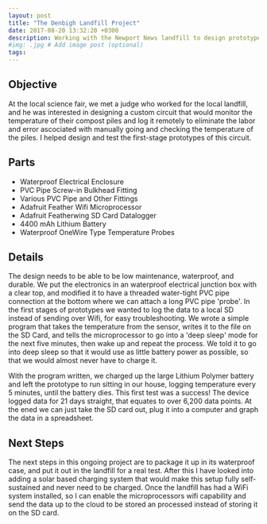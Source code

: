 ```yaml
---
layout: post
title: "The Denbigh Landfill Project"
date: 2017-08-20 13:32:20 +0300
description: Working with the Newport News landfill to design prototype a remote monitoring system for the temperature of the compost piles. # Add post description (optional)
#img: .jpg # Add image post (optional)
tags:
---
```


## Objective
At the local science fair, we met a judge who worked for the local landfill, and he was interested in designing a custom circuit that would monitor the temperature of their compost piles and log it remotely to eliminate the labor and error ascociated with manually going and checking the temperature of the piles. I helped design and test the first-stage prototypes of this circuit.

## Parts
* Waterproof Electrical Enclosure
* PVC Pipe Screw-in Bulkhead Fitting
* Various PVC Pipe and Other Fittings
* Adafruit Feather Wifi Microprocessor
* Adafruit Featherwing SD Card Datalogger
* 4400 mAh Lithium Battery
* Waterproof OneWire Type Temperature Probes

## Details
The design needs to be able to be low maintenance, waterproof, and durable. We put the electronics in an waterproof electrical junction box with a clear top, and modified it to have a threaded water-tight PVC pipe connection at the bottom where we can attach a long PVC pipe 'probe'. In the first stages of prototypes we wanted to log the data to a local SD instead of sending over Wifi, for easy troubleshooting. We wrote a simple program that takes the temperature from the sensor, writes it to the file on the SD Card, and tells the microprocessor to go into a 'deep sleep' mode for the next five minutes, then wake up and repeat the process. We told it to go into deep sleep so that it would use as little battery power as possible, so that we would almost never have to charge it. 

With the program written, we charged up the large Lithium Polymer battery and left the prototype to run sitting in our house, logging temperature every 5 minutes, until the battery dies. This first test was a success! The device logged data for 21 days straight, that equates to over 6,200 data points. At the ened we can just take the SD card out, plug it into a computer and graph the data in a spreadsheet.

## Next Steps
The next steps in this ongoing project are to package it up in its waterproof case, and put it out in the landfill for a real test. After this I have looked into adding a solar based charging system that would make this setup fully self-sustained and never need to be charged. Once the landfill has had a WiFi system installed, so I can enable the microprocessors wifi capability and send the data up to the cloud to be stored an processed instead of storing it on the SD card.